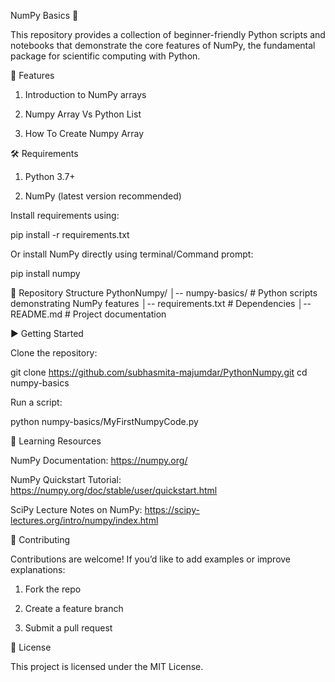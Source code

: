 NumPy Basics 🚀

This repository provides a collection of beginner-friendly Python scripts and notebooks that demonstrate the core features of NumPy, the fundamental package for scientific computing with Python.

📌 Features

  1. Introduction to NumPy arrays

  2. Numpy Array Vs Python List

  3. How To Create Numpy Array

🛠️ Requirements

  1. Python 3.7+

  2. NumPy (latest version recommended)

Install requirements using:

  pip install -r requirements.txt


Or install NumPy directly using terminal/Command prompt:

  pip install numpy

📂 Repository Structure
PythonNumpy/
│-- numpy-basics/     # Python scripts demonstrating NumPy features
│-- requirements.txt  # Dependencies
│-- README.md         # Project documentation

▶️ Getting Started

Clone the repository:

  git clone https://github.com/subhasmita-majumdar/PythonNumpy.git
  cd numpy-basics


Run a script:

  python numpy-basics/MyFirstNumpyCode.py


📖 Learning Resources

  NumPy Documentation: https://numpy.org/

  NumPy Quickstart Tutorial: https://numpy.org/doc/stable/user/quickstart.html

  SciPy Lecture Notes on NumPy: https://scipy-lectures.org/intro/numpy/index.html

🤝 Contributing

Contributions are welcome! If you’d like to add examples or improve explanations:

  1. Fork the repo

  2. Create a feature branch

  3. Submit a pull request

📜 License

This project is licensed under the MIT License.
